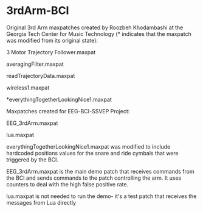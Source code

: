 # 3rdArm-BCI

Original 3rd Arm maxpatches created by Roozbeh Khodambashi at the Georgia Tech Center for Music Technology                 (* indicates that the maxpatch was modified from its original state):

3 Motor Trajectory Follower.maxpat

averagingFilter.maxpat

readTrajectoryData.maxpat

wireless1.maxpat

*everythingTogetherLookingNice1.maxpat



Maxpatches created for EEG-BCI-SSVEP Project:

EEG_3rdArm.maxpat

lua.maxpat


everythingTogetherLookingNice1.maxpat was modified to include hardcoded positions values for the snare and ride cymbals that were triggered by the BCI.

EEG_3rdArm.maxpat is the main demo patch that receives commands from the BCI and sends commands to the patch controlling the arm. It uses counters to deal with the high false positive rate.

lua.maxpat is not needed to run the demo- it's a test patch that receives the messages from Lua directly

